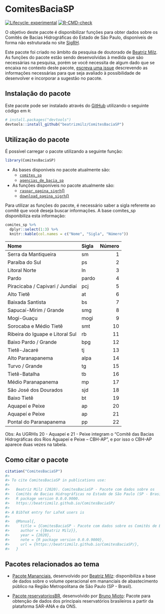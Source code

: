 
<!-- README.md is generated from README.Rmd. Please edit that file -->

# ComitesBaciaSP

<!-- badges: start -->

[![Lifecycle:
experimental](https://img.shields.io/badge/lifecycle-experimental-orange.svg)](https://www.tidyverse.org/lifecycle/#experimental)
[![R-CMD-check](https://github.com/beatrizmilz/ComitesBaciaSP/workflows/R-CMD-check/badge.svg)](https://github.com/beatrizmilz/ComitesBaciaSP/actions)
<!-- badges: end -->

O objetivo deste pacote é disponibilizar funções para obter dados sobre
os Comitês de Bacias Hidrográficas do Estado de São Paulo, disponíveis
de forma não estruturada no site [SigRH](https://sigrh.sp.gov.br/).

Este pacote foi criado no âmbito da pesquisa de doutorado de [Beatriz
Milz](https://beatrizmilz.com). As funções do pacote estão sendo
desenvolvidas à medida que são necessárias na pesquisa, porém se você
necessita de algum dado que se encaixa no contexto deste pacote,
[escreva uma
issue](https://github.com/beatrizmilz/ComitesBaciaSP/issues/new/choose)
descrevendo as informações necessárias para que seja avaliado à
possibilidade de desenvolver e incorporar a sugestão no pacote.

## Instalação do pacote

Este pacote pode ser instalado através do [GitHub](https://github.com/)
utilizando o seguinte código em `R`:

``` r
# install.packages("devtools")
devtools::install_github("beatrizmilz/ComitesBaciaSP")
```

## Utilização do pacote

É possível carregar o pacote utilizando a seguinte função:

``` r
library(ComitesBaciaSP)
```

-   As bases disponíveis no pacote atualmente são:
    -   [`comites_sp`](https://beatrizmilz.github.io/ComitesBaciaSP/reference/comites_sp.html)
    -   [`agencias_de_bacia_sp`](https://beatrizmilz.github.io/ComitesBaciaSP/reference/agencias_de_bacia_sp.html)
-   As funções disponíveis no pacote atualmente são:
    -   [`raspar_pagina_sigrh`()](https://beatrizmilz.github.io/ComitesBaciaSP/reference/raspar_pagina_sigrh.html)
    -   [`download_pagina_sigrh`()](https://beatrizmilz.github.io/ComitesBaciaSP/reference/download_pagina_sigrh.html)

Para utilizar as funções do pacote, é necessário saber a sigla referente
ao comitê que você deseja buscar informações. A base comites_sp
disponibiliza esta informação:

``` r
comites_sp %>%
  dplyr::select(1:3) %>% 
  knitr::kable(col.names = c("Nome", "Sigla", "Número"))
```

| Nome                            | Sigla | Número |
|:--------------------------------|:------|-------:|
| Serra da Mantiqueira            | sm    |      1 |
| Paraíba do Sul                  | ps    |      2 |
| Litoral Norte                   | ln    |      3 |
| Pardo                           | pardo |      4 |
| Piracicaba / Capivari / Jundiaí | pcj   |      5 |
| Alto Tietê                      | at    |      6 |
| Baixada Santista                | bs    |      7 |
| Sapucaí-Mirim / Grande          | smg   |      8 |
| Mogi-Guaçu                      | mogi  |      9 |
| Sorocaba e Médio Tietê          | smt   |     10 |
| Ribeira do Iguape e Litoral Sul | rb    |     11 |
| Baixo Pardo / Grande            | bpg   |     12 |
| Tietê-Jacaré                    | tj    |     13 |
| Alto Paranapanema               | alpa  |     14 |
| Turvo / Grande                  | tg    |     15 |
| Tietê-Batalha                   | tb    |     16 |
| Médio Paranapanema              | mp    |     17 |
| São José dos Dourados           | sjd   |     18 |
| Baixo Tietê                     | bt    |     19 |
| Aquapeí e Peixe                 | ap    |     20 |
| Aquapeí e Peixe                 | ap    |     21 |
| Pontal do Paranapanema          | pp    |     22 |

Obs: As UGRHIs 20 - Aquapeí e 21 - Peixe integram o “Comitê das Bacias
Hidrográficas dos Rios Aguapeí e Peixe – CBH-AP”, e por isso o CBH-AP
aparece duas vezes na tabela.

## Como citar o pacote

``` r
citation("ComitesBaciaSP")
#> 
#> To cite ComitesBaciaSP in publications use:
#> 
#>   Beatriz Milz (2020). ComitesBaciaSP - Pacote com dados sobre os
#>   Comitês de Bacias Hidrográficas no Estado de São Paulo (SP - Brasil).
#>   R package version 0.0.0.9000.
#>   https://beatrizmilz.github.io/ComitesBaciaSP/
#> 
#> A BibTeX entry for LaTeX users is
#> 
#>   @Manual{,
#>     title = {ComitesBaciaSP - Pacote com dados sobre os Comitês de Bacias Hidrográficas no Estado de São Paulo (SP - Brasil)},
#>     author = {{Beatriz Milz}},
#>     year = {2020},
#>     note = {R package version 0.0.0.9000},
#>     url = {https://beatrizmilz.github.io/ComitesBaciaSP/},
#>   }
```

## Pacotes relacionados ao tema

-   [Pacote Mananciais](https://beatrizmilz.github.io/mananciais/),
    desenvolvido por [Beatriz Milz](https://beatrizmilz.com):
    disponibiliza a base de dados sobre o volume operacional em
    mananciais de abastecimento público na Região Metropolitana de São
    Paulo (SP - Brasil).

-   [Pacote
    reservatoriosBR](https://brunomioto.github.io/reservatoriosBR/),
    desenvolvido por [Bruno Mioto](https://www.brunomioto.com.br/):
    Pacote para obtenção de dados dos principais reservatórios
    brasileiros a partir da plataforma SAR-ANA e da ONS.
